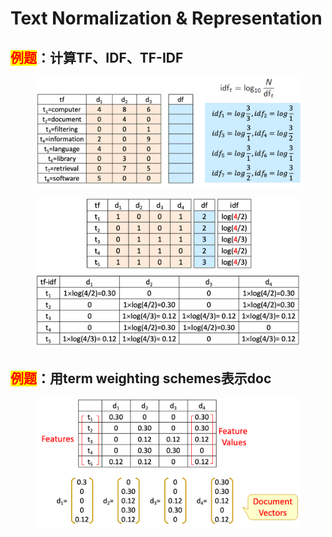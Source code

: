 # Text Normalization & Representation



## <mark style="color:red;">例题</mark>：计算TF、IDF、TF-IDF

<figure><img src="../../.gitbook/assets/image (259).png" alt=""><figcaption></figcaption></figure>

<figure><img src="../../.gitbook/assets/image (260).png" alt=""><figcaption></figcaption></figure>

## <mark style="color:red;">例题</mark>：用term weighting schemes表示doc

<figure><img src="../../.gitbook/assets/image (262).png" alt=""><figcaption></figcaption></figure>

